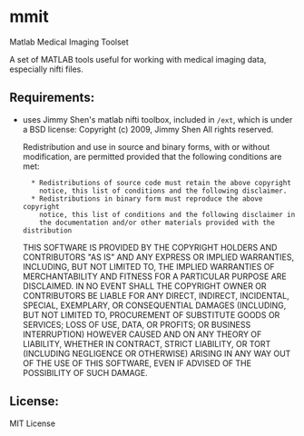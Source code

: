 mmit
====

Matlab Medical Imaging Toolset

A set of MATLAB tools useful for working with medical imaging data, especially nifti files.


Requirements:
-------------
- uses Jimmy Shen's matlab nifti toolbox, included in `/ext`, which is under a BSD license:
	Copyright (c) 2009, Jimmy Shen
	All rights reserved.

	Redistribution and use in source and binary forms, with or without
	modification, are permitted provided that the following conditions are
	met:

		* Redistributions of source code must retain the above copyright
		  notice, this list of conditions and the following disclaimer.
		* Redistributions in binary form must reproduce the above copyright
		  notice, this list of conditions and the following disclaimer in
		  the documentation and/or other materials provided with the distribution

	THIS SOFTWARE IS PROVIDED BY THE COPYRIGHT HOLDERS AND CONTRIBUTORS "AS IS"
	AND ANY EXPRESS OR IMPLIED WARRANTIES, INCLUDING, BUT NOT LIMITED TO, THE
	IMPLIED WARRANTIES OF MERCHANTABILITY AND FITNESS FOR A PARTICULAR PURPOSE
	ARE DISCLAIMED. IN NO EVENT SHALL THE COPYRIGHT OWNER OR CONTRIBUTORS BE
	LIABLE FOR ANY DIRECT, INDIRECT, INCIDENTAL, SPECIAL, EXEMPLARY, OR
	CONSEQUENTIAL DAMAGES (INCLUDING, BUT NOT LIMITED TO, PROCUREMENT OF
	SUBSTITUTE GOODS OR SERVICES; LOSS OF USE, DATA, OR PROFITS; OR BUSINESS
	INTERRUPTION) HOWEVER CAUSED AND ON ANY THEORY OF LIABILITY, WHETHER IN
	CONTRACT, STRICT LIABILITY, OR TORT (INCLUDING NEGLIGENCE OR OTHERWISE)
	ARISING IN ANY WAY OUT OF THE USE OF THIS SOFTWARE, EVEN IF ADVISED OF THE
	POSSIBILITY OF SUCH DAMAGE.

License:
--------
MIT License